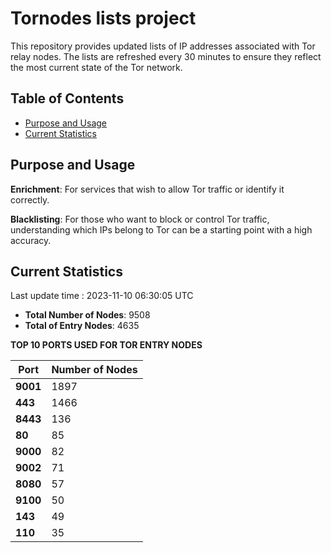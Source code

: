 # Tornodes lists project

This repository provides updated lists of IP addresses associated with Tor relay nodes. The lists are refreshed every 30 minutes to ensure they reflect the most current state of the Tor network.

## Table of Contents

- [Purpose and Usage](#purpose-and-usage)
- [Current Statistics](#current-statistics)


## Purpose and Usage

**Enrichment**: For services that wish to allow Tor traffic or identify it correctly.

**Blacklisting**: For those who want to block or control Tor traffic, understanding which IPs belong to Tor can be a starting point with a high accuracy.

## Current Statistics

Last update time : 2023-11-10 06:30:05 UTC

- **Total Number of Nodes**: 9508
- **Total of Entry Nodes**: 4635

**TOP 10 PORTS USED FOR TOR ENTRY NODES**

| **Port** | **Number of Nodes** |
|------|-----------------|
| **9001**   | 1897  |
| **443**   | 1466  |
| **8443**   | 136  |
| **80**   | 85  |
| **9000**   | 82  |
| **9002**   | 71  |
| **8080**   | 57  |
| **9100**   | 50  |
| **143**   | 49  |
| **110**   | 35  |

